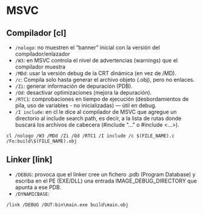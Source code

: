 # MSVC



## Compilador [cl]

- ``/nologo``: no muestren el “banner” inicial con la versión del compilador/enlazador
- ``/W3``: en MSVC controla el nivel de advertencias (warnings) que el compilador muestra
- ``/MDd``: usar la versión debug de la CRT dinámica (en vez de /MD).
- ``/c``: Compila solo hasta generar el archivo objeto (.obj), pero no enlaces.
- ``/Zi``: generar información de depuración (PDB).
- ``/Od``: desactivar optimizaciones (mejora la depuración).
- ``/RTC1``: comprobaciones en tiempo de ejecución (desbordamientos de pila, uso de variables - no inicializadas) — útil en debug.
- ``/I include``: en cl le dice al compilador de MSVC que agregue un directorio al include search path, es decir, a la lista de rutas donde buscará los archivos de cabecera (#include "..." o #include <...>).

```
cl /nologo /W3 /MDd /Zi /Od /RTC1 /I include /c $(FILE_NAME).c /Fo:build\$(FILE_NAME).obj
```

## Linker [link]

- ``/DEBUG``: provoca que el linker cree un fichero .pdb (Program Database) y escriba en el PE (EXE/DLL) una entrada IMAGE_DEBUG_DIRECTORY que apunta a ese PDB.
- ``/DYNAMICBASE``:

```
/link /DEBUG /OUT:bin\main.exe build\main.obj
```